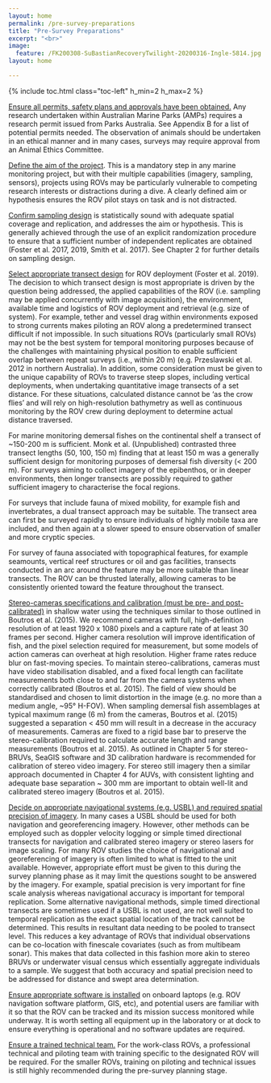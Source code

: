```yaml
---
layout: home
permalink: /pre-survey-preparations
title: "Pre-Survey Preparations"
excerpt: "<br>"
image:
  feature: /FK200308-SuBastianRecoveryTwilight-20200316-Ingle-5814.jpg
layout: home

---
```

{% include toc.html class="toc-left" h_min=2 h_max=2 %}

<span style="text-decoration:underline;">Ensure all permits, safety plans and approvals have been obtained.</span> Any research undertaken within Australian Marine Parks (AMPs) requires a research permit issued from Parks Australia. See Appendix B for a list of potential permits needed. The observation of animals should be undertaken in an ethical manner and in many cases, surveys may require approval from an Animal Ethics Committee. 

<span style="text-decoration:underline;">Define the aim of the project</span>. This is a mandatory step in any marine monitoring project, but with their multiple capabilities (imagery, sampling, sensors), projects using ROVs may be particularly vulnerable to competing research interests or distractions during a dive. A clearly defined aim or hypothesis ensures the ROV pilot stays on task and is not distracted.

<span style="text-decoration:underline;">Confirm sampling design</span> is statistically sound with adequate spatial coverage and replication, and addresses the aim or hypothesis. This is generally achieved through the use of an explicit randomization procedure to ensure that a sufficient number of independent replicates are obtained (Foster et al. 2017, 2019, Smith et al. 2017). See Chapter 2 for further details on sampling design.

<span style="text-decoration:underline;">Select appropriate transect design</span> for ROV deployment (Foster et al. 2019). The decision to which transect design is most appropriate is driven by the question being addressed, the applied capabilities of the ROV (i.e. sampling may be applied concurrently with image acquisition), the environment, available time and logistics of ROV deployment and retrieval (e.g. size of system). For example, tether and vessel drag within environments exposed to strong currents makes piloting an ROV along a predetermined transect difficult if not impossible. In such situations ROVs (particularly small ROVs) may not be the best system for temporal monitoring purposes because of the challenges with maintaining physical position to enable sufficient overlap between repeat surveys (i.e., within 20 m) (e.g. Przeslawski et al. 2012 in northern Australia). In addition, some consideration must be given to the unique capability of ROVs to traverse steep slopes, including vertical deployments, when undertaking quantitative image transects of a set distance. For these situations, calculated distance cannot be ‘as the crow flies’ and will rely on high-resolution bathymetry as well as continuous monitoring by the ROV crew during deployment to determine actual distance traversed.

For marine monitoring demersal fishes on the continental shelf a transect of ~150-200 m is sufficient. Monk et al. (Unpublished) contrasted three transect lengths (50, 100, 150 m) finding that at least 150 m was a generally sufficient design for monitoring purposes of demersal fish diversity (&lt; 200 m). For surveys aiming to collect imagery of the epibenthos, or in deeper environments, then longer transects are possibly required to gather sufficient imagery to characterise the focal regions.  

For surveys that include fauna of mixed mobility, for example fish and invertebrates, a dual transect approach may be suitable. The transect area can first be surveyed rapidly to ensure individuals of highly mobile taxa are included, and then again at a slower speed to ensure observation of smaller and more cryptic species.

For survey of fauna associated with topographical features, for example seamounts, vertical reef structures or oil and gas facilities, transects conducted in an arc around the feature may be more suitable than linear transects. The ROV can be thrusted laterally, allowing cameras to be consistently oriented toward the feature throughout the transect.  

<span style="text-decoration:underline;">Stereo-cameras specifications and calibration (must be pre- and post-calibrated)</span> in shallow water using the techniques similar to those outlined in Boutros et al. (2015). We recommend cameras with full, high-definition resolution of at least 1920 x 1080 pixels and a capture rate of at least 30 frames per second. Higher camera resolution will improve identification of fish, and the pixel selection required for measurement, but some models of action cameras can overheat at high resolution. Higher frame rates reduce blur on fast-moving species. To maintain stereo-calibrations, cameras must have video stabilisation disabled, and a fixed focal length can facilitate measurements both close to and far from the camera systems when correctly calibrated (Boutros et al. 2015). The field of view should be standardised and chosen to limit distortion in the image (e.g. no more than a medium angle, ~95° H-FOV). When sampling demersal fish assemblages at typical maximum range (6 m) from the cameras, Boutros et al. (2015) suggested a separation &lt; 450 mm will result in a decrease in the accuracy of measurements. Cameras are fixed to a rigid base bar to preserve the stereo-calibration required to calculate accurate length and range measurements (Boutros et al. 2015). As outlined in Chapter 5 for stereo-BRUVs, SeaGIS software and 3D calibration hardware is recommended for calibration of stereo video imagery. For stereo still imagery then a similar approach documented in Chapter 4 for AUVs, with consistent lighting and adequate base separation ~ 300 mm are important to obtain well-lit and calibrated stereo imagery (Boutros et al. 2015). 

<span style="text-decoration:underline;">Decide on appropriate navigational systems (e.g. USBL) and required spatial precision of imagery</span>. In many cases a USBL should be used for both navigation and georeferencing imagery. However, other methods can be employed such as doppler velocity logging or simple timed directional transects for navigation and calibrated stereo imagery or stereo lasers for image scaling. For many ROV studies the choice of navigational and georeferencing of imagery is often limited to what is fitted to the unit available. However, appropriate effort must be given to this during the survey planning phase as it may limit the questions sought to be answered by the imagery. For example, spatial precision is very important for fine scale analysis whereas navigational accuracy is important for temporal replication. Some alternative navigational methods, simple timed directional transects are sometimes used if a USBL is not used, are not well suited to temporal replication as the exact spatial location of the track cannot be determined. This results in resultant data needing to be pooled to transect level. This reduces a key advantage of ROVs that individual observations can be co-location with finescale covariates (such as from multibeam sonar). This makes that data collected in this fashion more akin to stereo BRUVs or underwater visual census which essentially aggregate individuals to a sample. We suggest that both accuracy and spatial precision need to be addressed for distance and swept area determination. 

<span style="text-decoration:underline;">Ensure appropriate software is installed</span> on onboard laptops (e.g. ROV navigation software platform, GIS, etc), and potential users are familiar with it so that the ROV can be tracked and its mission success monitored while underway. It is worth setting all equipment up in the laboratory or at dock to ensure everything is operational and no software updates are required.

<span style="text-decoration:underline;">Ensure a trained technical team.</span> For the work-class ROVs, a professional technical and piloting team with training specific to the designated ROV will be required. For the smaller ROVs, training on piloting and technical issues is still highly recommended during the pre-survey planning stage. 
